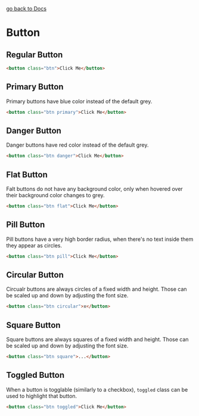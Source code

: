 [go back to Docs](../README.md)

# Button

## Regular Button

```html
<button class="btn">Click Me</button>
```

## Primary Button

Primary buttons have blue color instead of the default grey.

```html
<button class="btn primary">Click Me</button>
```

## Danger Button

Danger buttons have red color instead of the default grey.

```html
<button class="btn danger">Click Me</button>
```

## Flat Button

Falt buttons do not have any background color, only when hovered over their background color changes to grey.

```html
<button class="btn flat">Click Me</button>
```

## Pill Button

Pill buttons have a very high border radius, when there's no text inside them they appear as circles.

```html
<button class="btn pill">Click Me</button>
```

## Circular Button

Circualr buttons are always circles of a fixed width and height. Those can be scaled up and down by adjusting the font size.

```html
<button class="btn circular">x</button>
```

## Square Button

Square buttons are always squares of a fixed width and height. Those can be scaled up and down by adjusting the font size.

```html
<button class="btn square">...</button>
```

## Toggled Button

When a button is togglable (similarly to a checkbox), `toggled` class can be used to highlight that button.

```html
<button class="btn toggled">Click Me</button>
```
